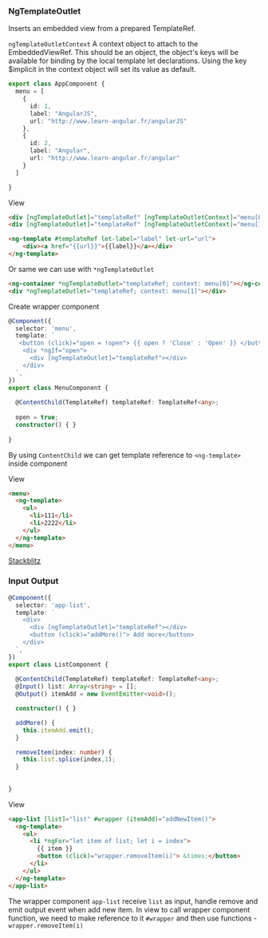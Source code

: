 ### NgTemplateOutlet
Inserts an embedded view from a prepared TemplateRef.

`ngTemplateOutletContext` A context object to attach to the EmbeddedViewRef. This should be an object, the object's keys
will be available for binding by the local template let declarations. Using the key $implicit in the context object will set its value as default.


```typescript
export class AppComponent {
  menu = [
    {
      id: 1,
      label: "AngularJS",
      url: "http://www.learn-angular.fr/angularJS"
    },
    {
      id: 2,
      label: "Angular",
      url: "http://www.learn-angular.fr/angular"
    }
  ]

}
```

View
```html
<div [ngTemplateOutlet]="templateRef" [ngTemplateOutletContext]="menu[0]"></div>
<div [ngTemplateOutlet]="templateRef" [ngTemplateOutletContext]="menu[1]"></div>

<ng-template #templateRef let-label="label" let-url="url">
	<div><a href="{{url}}">{{label}}</a></div>
</ng-template>

```

Or same we can use with `*ngTemplateOutlet`
```html
<ng-container *ngTemplateOutlet="templateRef; context: menu[0]"></ng-container>
<div *ngTemplateOutlet="templateRef; context: menu[1]"></div>
```


Create wrapper component
```typescript
@Component({
  selector: 'menu',
  template: `
   <button (click)="open = !open"> {{ open ? 'Close' : 'Open' }} </button>
    <div *ngIf="open">
      <div [ngTemplateOutlet]="templateRef"></div>
    </div>
  `,
})
export class MenuComponent {
  
  @ContentChild(TemplateRef) templateRef: TemplateRef<any>;
  
  open = true;  
  constructor() { }
  
}
```

By using `ContentChild` we can get template reference to `<ng-template>` inside component

View
```html
<menu>
  <ng-template>
    <ul>
      <li>111</li>
      <li>2222</li>
    </ul>
  </ng-template>
</menu>
```

[Stackblitz](https://stackblitz.com/edit/a-ngtemplateoutlet?file=src/app/menu.component.ts)

### Input Output
```typescript
@Component({
  selector: 'app-list',
  template: `   
    <div>
      <div [ngTemplateOutlet]="templateRef"></div>
      <button (click)="addMore()"> Add more</button>
    </div>
  `,
})
export class ListComponent {
  
  @ContentChild(TemplateRef) templateRef: TemplateRef<any>;
  @Input() list: Array<string> = [];
  @Output() itemAdd = new EventEmitter<void>();

  constructor() { }

  addMore() {
    this.itemAdd.emit();
  }

  removeItem(index: number) {
    this.list.splice(index,1);
  }
  
  
}
```

View

```html
<app-list [list]="list" #wrapper (itemAdd)="addNewItem()">
  <ng-template>
    <ul>
      <li *ngFor="let item of list; let i = index">
        {{ item }}
        <button (click)="wrapper.removeItem(i)"> &times;</button>
      </li>
    </ul>
  </ng-template>
</app-list>
```
The wrapper component `app-list` receive `list` as input, handle remove and emit output event when add new item. In view to call wrapper component function, we need to make reference to it `#wrapper` and then use functions - `wrapper.removeItem(i)`

